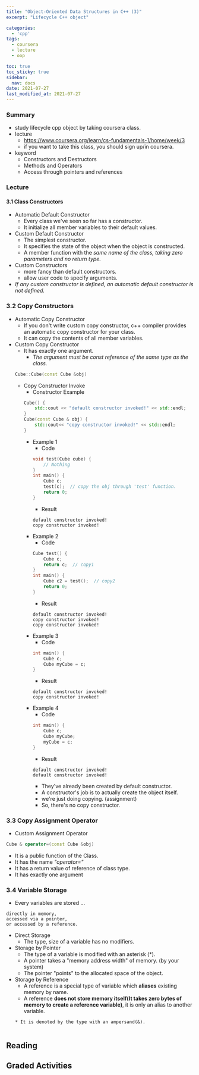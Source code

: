 ```yaml
---
title: "Object-Oriented Data Structures in C++ (3)"
excerpt: "Lifecycle C++ object"

categories:
  - 'cpp'
tags:
  - coursera
  - lecture
  - oop

toc: true
toc_sticky: true
sidebar:
  nav: docs
date: 2021-07-27
last_modified_at: 2021-07-27
---
```


### Summary

* study lifecycle cpp object by taking coursera class.
* lecture
  * https://www.coursera.org/learn/cs-fundamentals-1/home/week/3
  * if you want to take this class, you should sign up/in coursera.
* keyword
  * Constructors and Destructors
  * Methods and Operators
  * Access through pointers and references

### Lecture
#### 3.1 Class Constructors

* Automatic Default Constructor
  * Every class we've seen so far has a constructor.
  * It initialize all member variables to their default values.
* Custom Default Constructor
  * The simplest constructor.
  * It specifies the state of the object when the object is constructed.
  * A member function with the *same name of the class, taking zero parameters and no return type.*
* Custom Constructors
  * more fancy than default constructors.
  * allow user code to specify arguments.
* *If any custom constructor is defined, an automatic default constructor is not defined.*

### 3.2 Copy Constructors

* Automatic Copy Constructor
  * If you don't write custom copy constructor, c++ compiler provides an automatic copy constructor for your class.
  * It can copy the contents of all member variables.
* Custom Copy Constructor
  * It has exactly one argument.
    * *The argument must be const reference of the same type as the class.*
  ```cpp
  Cube::Cube(const Cube &obj)
  ```
  * Copy Constructor Invoke
    * Constructor Example
    ```cpp
    Cube() {
        std::cout << "default constructor invoked!" << std::endl;
    }
    Cube(const Cube & obj) {
        std::cout<< "copy constructor invoked!" << std::endl;
    }
    ```
    * Example 1
      * Code
      ```cpp
      void test(Cube cube) {
          // Nothing
      }
      int main() {
          Cube c;
          test(c);  // copy the obj through 'test' function.
          return 0;
      }
      ```
      * Result
      ```
      default constructor invoked!
      copy constructor invoked!
      ```
    * Example 2
      * Code
      ```cpp
      Cube test() {
          Cube c;
          return c;  // copy1
      }
      int main() {
          Cube c2 = test();  // copy2
          return 0;
      }
      ```
      * Result
      ```
      default constructor invoked!
      copy constructor invoked!
      copy constructor invoked!
      ```
    * Example 3
      * Code
      ```cpp
      int main() {
          Cube c;
          Cube myCube = c;
      }
      ```
      * Result
      ```
      default constructor invoked!
      copy constructor invoked!
      ```
    * Example 4
      * Code
      ```cpp
      int main() {
          Cube c;
          Cube myCube;
          myCube = c;
      }
      ```
      * Result
      ```
      default constructor invoked!
      default constructor invoked!
      ```
        * They've already been created by default constructor.
        * A constructor's job is to actually create the object itself.
        * we're just doing copying. (assignment)
        * So, there's no copy constructor.

### 3.3 Copy Assignment Operator

* Custom Assignment Operator
```cpp
Cube & operator=(const Cube &obj)
```
  * It is a public function of the Class.
  * It has the name *"operator="*
  * It has a return value of reference of class type.
  * It has exactly one argument

### 3.4 Variable Storage

* Every variables are stored ...
```
directly in memory,
accessed via a pointer,
or accessed by a reference.
```
* Direct Storage
  * The type, size of a variable has no modifiers.
* Storage by Pointer
  * The type of a variable is modified with an asterisk (*).
  * A pointer takes a "memory address width" of memory. (by your system)
  * The pointer "points" to the allocated space of the object. 
* Storage by Reference
  * A reference is a special type of variable which **aliases** existing memory by name.
  * A reference **does not store memory itself(It takes zero bytes of memory to create a reference variable)**, it is only an alias to another variable.
  ```
  * It is denoted by the type with an ampersand(&).


## Reading

## Graded Activities